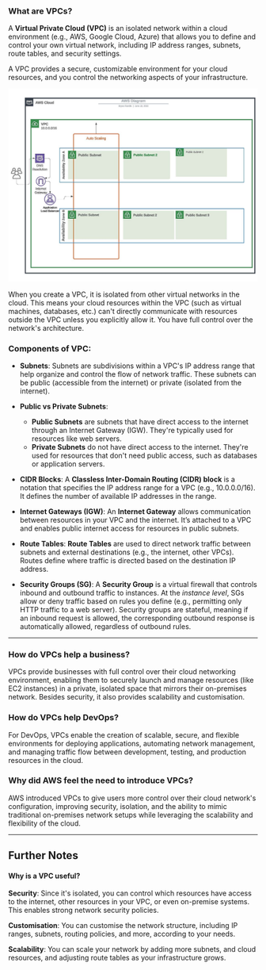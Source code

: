
### What are VPCs?

A **Virtual Private Cloud (VPC)** is an isolated network within a cloud environment (e.g., AWS, Google Cloud, Azure) that allows you to define and control your own virtual network, including IP address ranges, subnets, route tables, and security settings. 

A VPC provides a secure, customizable environment for your cloud resources, and you control the networking aspects of your infrastructure.

![Diagram](./images/VPC_diagram.jpg)

When you create a VPC, it is isolated from other virtual networks in the cloud. This means your cloud resources within the VPC (such as virtual machines, databases, etc.) can't directly communicate with resources outside the VPC unless you explicitly allow it. You have full control over the network's architecture.

### Components of VPC:

- **Subnets**: Subnets are subdivisions within a VPC's IP address range that help organize and control the flow of network traffic. These subnets can be public (accessible from the internet) or private (isolated from the internet).

- **Public vs Private Subnets**: 
  - **Public Subnets** are subnets that have direct access to the internet through an Internet Gateway (IGW). They're typically used for resources like web servers.
  - **Private Subnets** do not have direct access to the internet. They're used for resources that don't need public access, such as databases or application servers.

- **CIDR Blocks**: A **Classless Inter-Domain Routing (CIDR) block** is a notation that specifies the IP address range for a VPC (e.g., 10.0.0.0/16). It defines the number of available IP addresses in the range.

- **Internet Gateways (IGW)**: An **Internet Gateway** allows communication between resources in your VPC and the internet. It’s attached to a VPC and enables public internet access for resources in public subnets.

- **Route Tables**: **Route Tables** are used to direct network traffic between subnets and external destinations (e.g., the internet, other VPCs). Routes define where traffic is directed based on the destination IP address.

- **Security Groups (SG)**: A **Security Group** is a virtual firewall that controls inbound and outbound traffic to instances. At the *instance level*, SGs allow or deny traffic based on rules you define (e.g., permitting only HTTP traffic to a web server). Security groups are stateful, meaning if an inbound request is allowed, the corresponding outbound response is automatically allowed, regardless of outbound rules.

-------------------

### How do VPCs help a business?
VPCs provide businesses with full control over their cloud networking environment, enabling them to securely launch and manage resources (like EC2 instances) in a private, isolated space that mirrors their on-premises network. Besides security, it also provides scalability and customisation.

### How do VPCs help DevOps?
For DevOps, VPCs enable the creation of scalable, secure, and flexible environments for deploying applications, automating network management, and managing traffic flow between development, testing, and production resources in the cloud.

### Why did AWS feel the need to introduce VPCs?
AWS introduced VPCs to give users more control over their cloud network's configuration, improving security, isolation, and the ability to mimic traditional on-premises network setups while leveraging the scalability and flexibility of the cloud.


__________

## Further Notes

#### Why is a VPC useful?

**Security**: Since it's isolated, you can control which resources have access to the internet, other resources in your VPC, or even on-premise systems. This enables strong network security policies.

**Customisation**: You can customise the network structure, including IP ranges, subnets, routing policies, and more, according to your needs.

**Scalability**: You can scale your network by adding more subnets, and cloud resources, and adjusting route tables as your infrastructure grows.